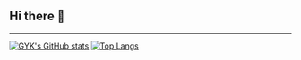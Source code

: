 ## Hi there 👋

<!--
**jasmin0202/jasmin0202** is a ✨ _special_ ✨ repository because its `README.md` (this file) appears on your GitHub profile.

Here are some ideas to get you started:

- 🔭 I’m currently working on ...
- 🌱 I’m currently learning ...
- 👯 I’m looking to collaborate on ...
- 🤔 I’m looking for help with ...
- 💬 Ask me about ...
- 📫 How to reach me: ...
- 😄 Pronouns: ...
- ⚡ Fun fact: ...
-->
---

[![GYK's GitHub stats](https://github-readme-stats.vercel.app/api?username=jasmin0202)](https://github.com/anuraghazra/github-readme-stats)
[![Top Langs](https://github-readme-stats.vercel.app/api/top-langs/?username=jasmin0202&layout=compact&exclude_repo=my-first-web-site)](https://github.com/anuraghazra/github-readme-stats)
